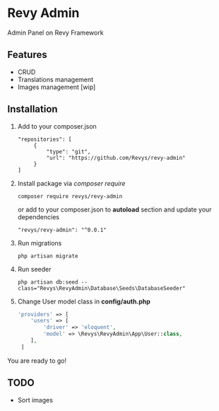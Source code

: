 # Revy Admin

Admin Panel on Revy Framework

## Features
- CRUD
- Translations management
- Images management [wip]

## Installation

1. Add to your composer.json
    ```
    "repositories": [
         {
             "type": "git",
             "url": "https://github.com/Revys/revy-admin"
         }
    ]
    ```
3. Install package via *composer require*
    ```
    composer require revys/revy-admin
    ```
    or add to your composer.json to **autoload** section and update your dependencies
    ```
    "revys/revy-admin": "^0.0.1"
    ```
4. Run migrations
    ```
    php artisan migrate
    ```
5. Run seeder
    ```
    php artisan db:seed --class="Revys\RevyAdmin\Database\Seeds\DatabaseSeeder"
    ```
6. Change User model class in **config/auth.php**
    ```php
    'providers' => [
        'users' => [
            'driver' => 'eloquent',
            'model' => \Revys\RevyAdmin\App\User::class,
        ],
     ]
    ```
    
You are ready to go!


## TODO
- Sort images